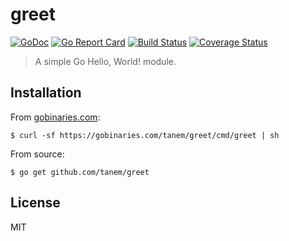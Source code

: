 # greet

[![GoDoc](https://img.shields.io/badge/godoc-reference-5875b0?style=flat-square)](https://godoc.org/github.com/tanem/greet)
[![Go Report Card](https://goreportcard.com/badge/github.com/tanem/greet?style=flat-square)](https://goreportcard.com/report/github.com/tanem/greet)
[![Build Status](https://img.shields.io/github/workflow/status/tanem/greet/CI?style=flat-square)](https://github.com/tanem/greet/actions?query=workflow%3ACI)
[![Coverage Status](https://img.shields.io/codecov/c/github/tanem/greet.svg?style=flat-square)](https://codecov.io/gh/tanem/greet)

> A simple Go Hello, World! module.

## Installation

From [gobinaries.com](https://gobinaries.com):

```
$ curl -sf https://gobinaries.com/tanem/greet/cmd/greet | sh
```

From source:

```
$ go get github.com/tanem/greet
```

## License

MIT